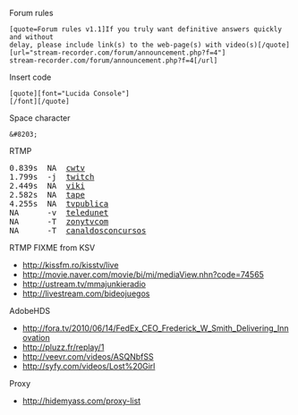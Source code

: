 Forum rules
~~~
[quote=Forum rules v1.1]If you truly want definitive answers quickly and without
delay, please include link(s) to the web-page(s) with video(s)[/quote]
[url="stream-recorder.com/forum/announcement.php?f=4"]
stream-recorder.com/forum/announcement.php?f=4[/url]
~~~

Insert code
~~~
[quote][font="Lucida Console"]
[/font][/quote]
~~~

Space character
~~~
&#8203;
~~~

RTMP
<pre>
0.839s  NA  <a href=http://cwtv.com/cw-video/the-next>cwtv</a>
1.799s  -j  <a href=http://de.twitch.tv>twitch</a>
2.449s  NA  <a href=http://viki.com/channels/5453-killer-k/videos/51483>viki</a>
2.582s  NA  <a href=http://tape.tv>tape</a>
4.255s  NA  <a href=http://tvpublica.com.ar/vivo>tvpublica</a>
NA      -v  <a href=http://teledunet.com>teledunet</a>
NA      -T  <a href=http://zonytvcom.info>zonytvcom</a>
NA      -T  <a href=http://canaldosconcursos.com.br/video_demo.php?id_cursos=3130>canaldosconcursos</a>
</pre>

RTMP FIXME from KSV
- http://kissfm.ro/kisstv/live
- http://movie.naver.com/movie/bi/mi/mediaView.nhn?code=74565
- http://ustream.tv/mmajunkieradio
- http://livestream.com/bideojuegos

AdobeHDS
- http://fora.tv/2010/06/14/FedEx_CEO_Frederick_W_Smith_Delivering_Innovation
- http://pluzz.fr/replay/1
- http://veevr.com/videos/ASQNbfSS
- http://syfy.com/videos/Lost%20Girl

Proxy
- http://hidemyass.com/proxy-list
